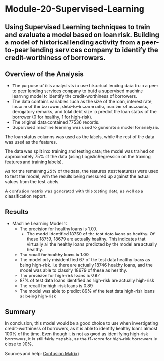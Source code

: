 # Module-20-Supervised-Learning

## Using Supervised Learning techniques to train and evaluate a model based on loan risk. Building a model of historical lending activity from a peer-to-peer lending services company to identify the credit-worthiness of borrowers.

## Overview of the Analysis

* The purpose of this analysis is to use historical lending data from a peer to peer lending services company to build a supervised machine learning model to identify the credit-worthiness of borrowers.
* The data contains variables such as the size of the loan, interest rate, income of the borrower, debt-to-income ratio, number of accounts, derogatory remarks, and total debt size to predict the loan status of the borrower (0 for healthy, 1 for high-risk).
* The original data contained 77536 records.
* Supervised machine learning was used to generate a model for analysis. 

The loan status columns was used as the labels, while the rest of the data was used as the features. 

The data was split into training and testing data; the model was trained on approximately 75% of the data (using LogisticRegression on the training features and training labels).

As for the remaining 25% of the data, the features (test features) were used to test the model, with the results being measured up against the actual values from the test labels.

A confusion matrix was generated with this testing data, as well as a classification report.

## Results

* Machine Learning Model 1:
  * The precision for healthy loans is 1.00.
    * The model identified 18759 of the test data loans as healthy. Of these 18759, 18679 are actually healthy. This indicates that virtually all the healthy loans predicted by the model are actually healthy.
  * The recall for healthy loans is 1.00
   * The model only misidentified 67 of the test data healthy loans as being high-risk. i.e there are actually 18746 healthy loans, and the model was able to classify 18679 of these as healthy.
  * The precision for high-risk loans is 0.87
   * 87% of test data loans identified as high-risk are actually high-risk 
  * The recall for high-risk loans is 0.89
   * The model was able to predict 89% of the test data high-risk loans as being high-risk

## Summary

In conclusion, this model would be a good choice to use when investigating credit-worthiness of borrowers, as it is able to identify healthy loans almost 100% of the time. Even though it is not as good as identifying high-risk borrowers, it is still fairly capable, as the f1-score for high-risk borrowers is close to 90%.

Sources and help:
[Confusion Matrix)](https://www.datacamp.com/tutorial/what-is-a-confusion-matrix-in-machine-learning?dc_referrer=https%3A%2F%2Fwww.google.com%2F)
